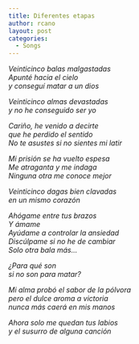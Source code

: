 ```yaml
---
title: Diferentes etapas
author: rcano
layout: post
categories:
  - Songs
---
```


*Veinticinco balas malgastadas*  
*Apunté hacia el cielo*  
*y conseguí matar a un dios*  
  
*Veinticinco almas devastadas*  
*y no he conseguido ser yo*  
  
*Cariño, he venido a decirte*  
*que he perdido el sentido*  
*No te asustes si no sientes mi latir*  
  
*Mi prisión se ha vuelto espesa*  
*Me atraganta y me indaga*  
*Ninguna otra me conoce mejor*  
  
*Veinticinco dagas bien clavadas*  
*en un mismo corazón*  
  
*Ahógame entre tus brazos*  
*Y ámame*  
*Ayúdame a controlar la ansiedad*  
*Discúlpame si no he de cambiar*  
*Solo otra bala más...*  
  
*¿Para qué son*  
*si no son para matar?*  
  
*Mi alma probó el sabor de la pólvora*  
*pero el dulce aroma a victoria*  
*nunca más caerá en mis manos*  
  
*Ahora solo me quedan tus labios*  
*y el susurro de alguna canción*  
